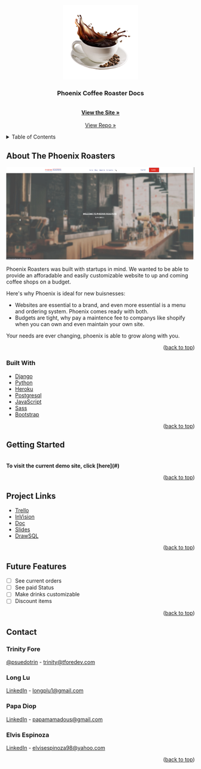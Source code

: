 <div id="top"></div>
<!-- PROJECT LOGO -->
<br />
<div align="center">
  <a href="https://github.com/othneildrew/Best-README-Template">
    <img src="./images/cofee.png" alt="Logo" width="200" height="200">
  </a>
  <h3 align="center">Phoenix Coffee Roaster Docs </h3>

  <p align="center">
    <br />
    <a href="https://phoenix-roasters.herokuapp.com/"><strong>View the Site »</strong></a>
    <br />
    <br />
    <a href="https://github.com/elvisEspinozaN/phoenix_roasters/tree/dev-elvis">View Repo »</a>
    
  </p>
</div>

<!-- TABLE OF CONTENTS -->
<details>

  <summary>Table of Contents</summary>
  <ol>
    <li>
      <a href="#about-the-phoenix-roasters">About Phoenix</a>
      <ul>
        <li><a href="#built-with">Built With</a></li>
      </ul>
    </li>
    <li><a href="#getting-started">Getting Started</a></li>
    <li><a href="#project-links">Links</a></li>
    <li><a href="#contact">Contact</a></li>
    <ul>
        <li><a href="#trinity-fore">Trinity Fore</a></li>
        <li><a href="#long-lu">Long Lu</a></li>
        <li><a href="#papa-diop">Papa Diop</a></li>
        <li><a href="#elvis-espinoza">Elvis Espinoza</a></li>
      </ul>
    <li><a href="#future-features">Future Features</a></li>
  </ol>
</details>

<!-- ABOUT THE PROJECT -->

## About The Phoenix Roasters

[![Product Name Screen Shot][product-screenshot]](https://example.com)

Phoenix Roasters was built with startups in mind. We wanted to be able to provide an afforadable and easily customizable website to up and coming coffee shops on a budget.

Here's why Phoenix is ideal for new buisnesses:

- Websites are essential to a brand, and even more essential is a menu and ordering system. Phoenix comes ready with both.
- Budgets are tight, why pay a maintence fee to companys like shopify when you can own and even maintain your own site.

Your needs are ever changing, phoenix is able to grow along with you.

<p align="right">(<a href="#top">back to top</a>)</p>

### Built With

- [Django](https://djangoproject.com)
- [Python](https://python.org)
- [Heroku](https://www.heroku.com/)
- [Postgresql](https://postgresql.org)
- [JavaScript](https://javascript.com)
- [Sass](https://sass-lang.com)
- [Bootstrap](https://getbootstrap.com)

<p align="right">(<a href="#top">back to top</a>)</p>

<!-- GETTING STARTED -->

## Getting Started

<br />
<strong> To visit the current demo site, click [here](#) </strong>

<p align="right">(<a href="#top">back to top</a>)</p>

<!--  IMPORTANT LINKS  -->

## Project Links

- [Trello](https://trello.com/b/RB59Nejl/coffee-shop)
- [InVision](https://papadiop249687.invisionapp.com/auth/sign-in?redirectTo=/request-access/freehand/Untitled-y2Bqj5z28&dsid_h=89bac74d13d40be05bd7b8bb868f5dfcc32788c5d4806294810a099fc476758c)
- [Doc](https://docs.google.com/document/d/19GeF4MXNuK_5DXy0pxaH1Zw9cw18q1FbDVu38zdvpgk/edit)
- [Slides](https://docs.google.com/presentation/d/16AnQt1aKWfufOW3P7q8SvGUnqIMwjsIaYvUkJsnG618/edit#slide=id.p)
- [DrawSQL](https://drawsql.app/general-assembly-phoenix/diagrams/coffee-shop)

<p align="right">(<a href="#top">back to top</a>)</p>

<!-- FUTURE ENHANCMENTS -->

## Future Features

- [ ] See current orders
- [ ] See paid Status
- [ ] Make drinks customizable
- [ ] Discount items

<p align="right">(<a href="#top">back to top</a>)</p>

<!-- CONTACT -->

## Contact

### Trinity Fore

[@psuedotrin](https://twitter.com/pseudotrin) - trinity@tforedev.com

### Long Lu

[LinkedIn](https://www.linkedin.com/in/longplu/) - longplu1@gmail.com

### Papa Diop

[LinkedIn](https://www.linkedin.com/in/papa-diop1/) - papamamadous@gmail.com

### Elvis Espinoza

[LinkedIn](https://www.linkedin.com/in/elvis-espinoza/) - elvisespinoza98@yahoo.com

<p align="right">(<a href="#top">back to top</a>)</p>

<!-- MARKDOWN LINKS & IMAGES -->

[product-screenshot]: images/home.png
